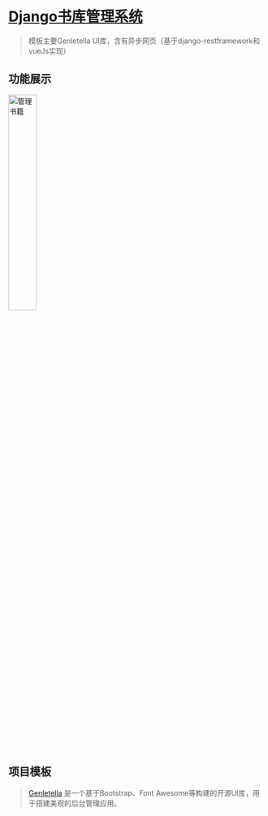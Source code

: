 # [Django书库管理系统](https://library.33code.online/)

> 模板主要Genletella UI库，含有异步网页（基于django-restframework和vueJs实现）

## 功能展示

<p>
  <img alt="管理书籍" src="./screenshots/edit-article.gif" width="33%" />
</p>

## 项目模板

> [Genletella](https://github.com/ColorlibHQ/gentelella) 是一个基于Bootstrap、Font Awesome等构建的开源UI库，用于搭建美观的后台管理应用。
